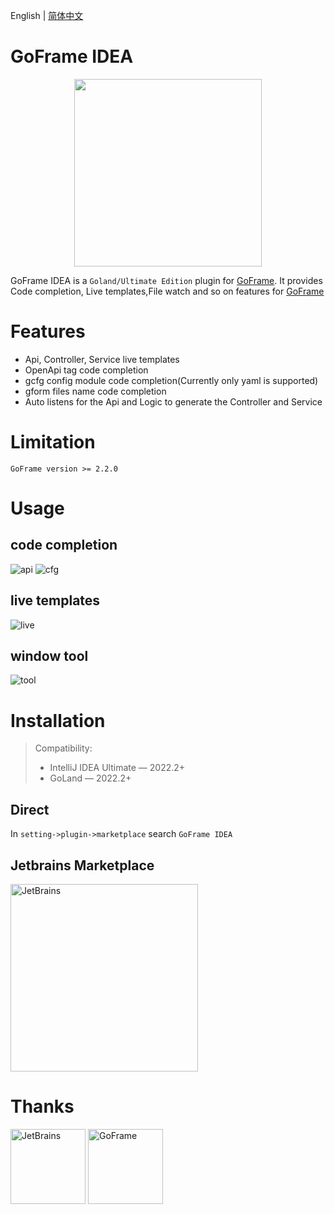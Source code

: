 English | [简体中文](./README-zh_CN.md)

# GoFrame IDEA

<div align=center>
<img src="https://github.com/oldme-git/GoFrame-Idea/assets/45782393/00f725c2-6a16-4aae-a77e-2209ace5de75" width="300"/>
</div>

<!-- Plugin description -->

GoFrame IDEA is a `Goland/Ultimate Edition` plugin for [GoFrame](https://github.com/gogf/gf). It provides Code completion, Live templates,File watch and so on features for [GoFrame](https://github.com/gogf/gf)

# Features
- Api, Controller, Service live templates
- OpenApi tag code completion
- gcfg config module code completion(Currently only yaml is supported)
- gform files name code completion
- Auto listens for the Api and Logic to generate the Controller and Service

# Limitation
```
GoFrame version >= 2.2.0
```

<!-- Plugin description end -->

# Usage
## code completion
![api](https://github.com/oldme-git/GoFrame-Idea/assets/45782393/6be4d572-9b46-4012-bcfb-e2567529dd2a)
![cfg](https://github.com/oldme-git/GoFrame-Idea/assets/45782393/f8299dba-6fa8-4610-9090-f95d8fccc1f9)

## live templates
![live](https://github.com/oldme-git/GoFrame-Idea/assets/45782393/ac785bab-63dd-436a-9e1a-31a7ce34f2ff)

## window tool
![tool](https://github.com/oldme-git/GoFrame-Idea/assets/45782393/84b2511b-cc58-44b5-9e47-045262387569)


# Installation
> Compatibility:
> - IntelliJ IDEA Ultimate — 2022.2+
> - GoLand — 2022.2+

## Direct
In `setting->plugin->marketplace` search `GoFrame IDEA`

## Jetbrains Marketplace
<a href="#"><img src="https://github.com/oldme-git/GoFrame-Idea/assets/45782393/7523fe23-e482-4e7c-be11-c2020da8cee6" alt="JetBrains" width="300"/></a>

# Thanks
<a href="https://www.jetbrains.com/?from=GoFrame-IDEA"><img src="https://github.com/oldme-git/GoFrame-Idea/assets/45782393/d4ffc9ea-7179-4e9e-af76-d8de04a5449f" height="120" alt="JetBrains"/></a>
<a href="https://goframe.org/?from=GoFrame-IDEA"><img src="https://github.com/oldme-git/GoFrame-Idea/assets/45782393/d02011ec-18f9-4f8a-9e85-57be3b72339b" height="120" alt="GoFrame"/></a>
